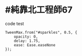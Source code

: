# #純靠北工程師67


code test


```
TweenMax.from("#sparkles", 0.5, {
	opacity: 0,
	delay: 1.75,
	ease: Ease.easeNone
});
```
